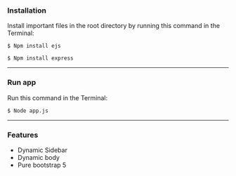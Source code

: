 ### Installation
Install important files in the root directory by running this command in the Terminal:
```
$ Npm install ejs
```
```
$ Npm install express
```
______________________________________________________________________________________
### Run app
Run this command in the Terminal:
```
$ Node app.js
```
______________________________________________________________________________________
### Features
- Dynamic Sidebar
- Dynamic body
- Pure bootstrap 5
